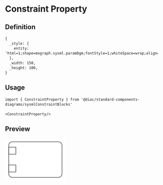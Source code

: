 # Constraint Property

## Definition

```
{
  _style: { 
    entity: 'html=1;shape=mxgraph.sysml.paramDgm;fontStyle=1;whiteSpace=wrap;align=center;',
  },
  _width: 150,
  _height: 100,
}
```

## Usage

```
import { ConstraintProperty } from '@diac/standard-components-diagrams/sysmlConstraintBlocks'

<ConstraintProperty/>
```

## Preview

<img src="./constraint-property.png" width="200"/>
